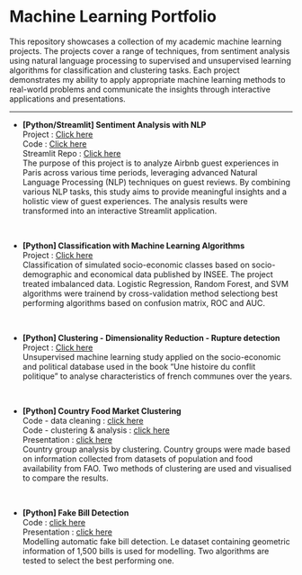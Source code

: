 # Machine Learning Portfolio

This repository showcases a collection of my academic machine learning projects. The projects cover a range of techniques, from sentiment analysis using natural language processing to supervised and unsupervised learning algorithms for classification and clustering tasks. Each project demonstrates my ability to apply appropriate machine learning methods to real-world problems and communicate the insights through interactive applications and presentations.
<br/>

----------

- **[Python/Streamlit] Sentiment Analysis with NLP**<br/>
Project : [Click here](https://airbnb-guest-reviews.streamlit.app/)<br/>
Code : [Click here](https://github.com/haejiyun/Machine-Learning/blob/main/NLP/projet_marketing.py)<br/>
Streamlit Repo : [Click here](https://github.com/haejiyun/airbnb-reviews)<br/>
The purpose of this project is to analyze Airbnb guest experiences in Paris across various time periods, leveraging advanced Natural Language Processing (NLP) techniques on guest reviews. By combining various NLP tasks, this study aims to provide meaningful insights and a holistic view of guest experiences. The analysis results were transformed into an interactive Streamlit application.
<br/>

- **[Python] Classification with Machine Learning Algorithms**<br/>
Project : [Click here](https://github.com/haejiyun/Machine-Learning/blob/main/Supervised%20Learning/supervised_learning.pdf)<br/>
Classification of simulated socio-economic classes based on socio-demographic and economical data published by INSEE. The project treated imbalanced data.
Logistic Regression, Random Forest, and SVM algorithms were trainend by cross-validation method selectiong best performing algorithms based on confusion matrix, ROC and AUC.
<br/>

- **[Python] Clustering - Dimensionality Reduction - Rupture detection**<br/>
Project : [Click here](https://github.com/haejiyun/Machine-Learning/blob/main/Unsupervised%20Learning/Unsupervised_Learning_Haeji_YUN.pdf)<br/>
Unsupervised machine learning study applied on the socio-economic and political database used in the book “Une histoire du conflit politique” to analyse characteristics of french communes over the years.
<br/>

- **[Python] Country Food Market Clustering**<br/>
Code - data cleaning : [click here](https://github.com/haejiyun/Machine-Learning/blob/main/Sales%20Country%20Clustering/preparation_nettoyage.ipynb)<br/>
Code - clustering & analysis : [click here](https://github.com/haejiyun/Machine-Learning/blob/main/Sales%20Country%20Clustering/clustering_visualisation.ipynb)<br/>
Presentation : [click here](https://github.com/haejiyun/Machine-Learning/blob/main/Sales%20Country%20Clustering/market%20study.pdf)<br/>
Country group analysis by clustering. Country groups were made based on information collected from datasets of population and food availability from FAO. Two methods of clustering are used and visualised to compare the results.
<br/>

- **[Python] Fake Bill Detection**<br/>
Code : [click here](https://github.com/haejiyun/Machine-Learning/blob/main/Fake%20Bill%20Detection/detection_faux_billet.ipynb)<br/>
Presentation : [click here](https://github.com/haejiyun/Machine-Learning/blob/main/Fake%20Bill%20Detection/detection_faux_billet.pdf)<br/>
Modelling automatic fake bill detection. Le dataset containing geometric information of 1,500 bills is used for modelling. Two algorithms are tested to select the best performing one.
